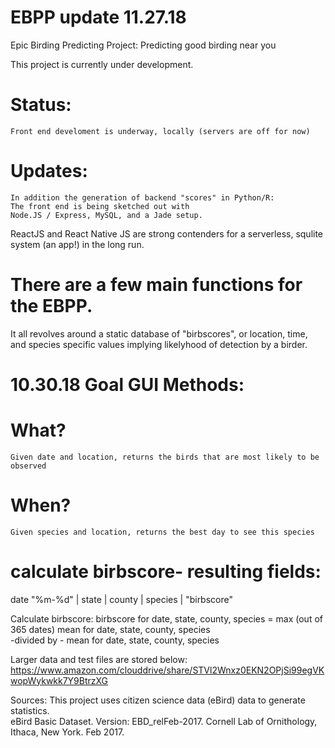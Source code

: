 
# EBPP update 11.27.18

Epic Birding Predicting Project: Predicting good birding near you

This project is currently under development.  

# Status:
   
    Front end develoment is underway, locally (servers are off for now)
   
    
# Updates:
    In addition the generation of backend "scores" in Python/R:
    The front end is being sketched out with 
    Node.JS / Express, MySQL, and a Jade setup. 
    
ReactJS and React Native JS are strong contenders for a serverless, squlite system (an app!) in the long run. 

# There are a few main functions for the EBPP.  

It all revolves around a static database of "birbscores", or location, time, and species specific values implying likelyhood of detection by a birder.  

# 10.30.18 Goal GUI Methods:

#  What?

    Given date and location, returns the birds that are most likely to be observed


# When?

    Given species and location, returns the best day to see this species

# calculate birbscore- resulting fields:
  date "%m-%d" | state | county | species | "birbscore"

  Calculate birbscore:
  birbscore for date, state, county, species =
  max (out of 365 dates) mean for date, state, county, species  
    -divided by -
  mean for date, state, county, species


Larger data and test files are stored below:
https://www.amazon.com/clouddrive/share/STVl2Wnxz0EKN2OPjSi99egVKwopWykwkk7Y9BtrzXG

Sources:
This project uses citizen science data (eBird) data to generate statistics.  
eBird Basic Dataset. Version: EBD_relFeb-2017. Cornell Lab of Ornithology, Ithaca, New York. Feb 2017.

